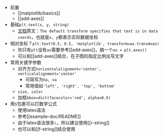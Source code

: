 - 前置
  - [[matplotlib/basics]]
  - [[add-axes]]
- 基础`plt.text(x, y, string)`
  - [文档](https://matplotlib.org/stable/api/_as_gen/matplotlib.pyplot.text.html#matplotlib.pyplot.text)原文：`The default transform specifies that text is in data coords`，也就是`x, y`都表示实际数据坐标
- 相对坐标？`plt.text(0.5, 0.5, 'matplotlib', transform=ax.transAxes)`
  - 你只有`plt`没有`ax`需要参考[[add-axes]]，搞一个`ax = plt.axes()`
  - 可以和[[add-axes]]结合，在子图的指定比例出写文字
- 常用关键字参数
  - 对齐方式`horizontalalignment='center', verticalalignment='center'`
    - 可简写为`ha, va`
    - 常用值如`'left', 'right', 'top', 'bottom'`
  - `size, color`
  - 加框`bbox=dict(facecolor='red', alpha=0.5)`
- 用`$`包裹可以打数学公式
  - 使用latex语法
  - 参考[[example-doc/README]]
  - 由于latex语法很多`\`，所以建议使用[[r-string]]
  - 也可以和[[f-string]]结合使用